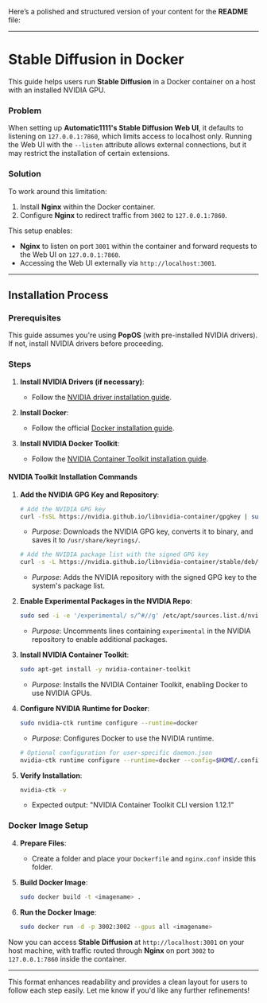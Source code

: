 Here’s a polished and structured version of your content for the **README** file:

---

# Stable Diffusion in Docker

This guide helps users run **Stable Diffusion** in a Docker container on a host with an installed NVIDIA GPU.

### Problem
When setting up **Automatic1111's Stable Diffusion Web UI**, it defaults to listening on `127.0.0.1:7860`, which limits access to localhost only. Running the Web UI with the `--listen` attribute allows external connections, but it may restrict the installation of certain extensions.

### Solution
To work around this limitation:
1. Install **Nginx** within the Docker container.
2. Configure **Nginx** to redirect traffic from `3002` to `127.0.0.1:7860`.

This setup enables:
- **Nginx** to listen on port `3001` within the container and forward requests to the Web UI on `127.0.0.1:7860`.
- Accessing the Web UI externally via `http://localhost:3001`.

---

## Installation Process

### Prerequisites
This guide assumes you're using **PopOS** (with pre-installed NVIDIA drivers). If not, install NVIDIA drivers before proceeding.

### Steps

1. **Install NVIDIA Drivers (if necessary)**:
   - Follow the [NVIDIA driver installation guide](https://docs.nvidia.com/).

2. **Install Docker**:
   - Follow the official [Docker installation guide](https://docs.docker.com/engine/install/).

3. **Install NVIDIA Docker Toolkit**:
   - Follow the [NVIDIA Container Toolkit installation guide](https://docs.nvidia.com/datacenter/cloud-native/container-toolkit/latest/install-guide.html).

#### NVIDIA Toolkit Installation Commands

1. **Add the NVIDIA GPG Key and Repository**:
   ```bash
   # Add the NVIDIA GPG key
   curl -fsSL https://nvidia.github.io/libnvidia-container/gpgkey | sudo gpg --dearmor -o /usr/share/keyrings/nvidia-container-toolkit-keyring.gpg
   ```
   - *Purpose*: Downloads the NVIDIA GPG key, converts it to binary, and saves it to `/usr/share/keyrings/`.

   ```bash
   # Add the NVIDIA package list with the signed GPG key
   curl -s -L https://nvidia.github.io/libnvidia-container/stable/deb/nvidia-container-toolkit.list | sed 's#deb https://#deb [signed-by=/usr/share/keyrings/nvidia-container-toolkit-keyring.gpg] https://#g' | sudo tee /etc/apt/sources.list.d/nvidia-container-toolkit.list
   ```
   - *Purpose*: Adds the NVIDIA repository with the signed GPG key to the system's package list.

2. **Enable Experimental Packages in the NVIDIA Repo**:
   ```bash
   sudo sed -i -e '/experimental/ s/^#//g' /etc/apt/sources.list.d/nvidia-container-toolkit.list
   ```
   - *Purpose*: Uncomments lines containing `experimental` in the NVIDIA repository to enable additional packages.

3. **Install NVIDIA Container Toolkit**:
   ```bash
   sudo apt-get install -y nvidia-container-toolkit
   ```
   - *Purpose*: Installs the NVIDIA Container Toolkit, enabling Docker to use NVIDIA GPUs.

4. **Configure NVIDIA Runtime for Docker**:
   ```bash
   sudo nvidia-ctk runtime configure --runtime=docker
   ```
   - *Purpose*: Configures Docker to use the NVIDIA runtime.

   ```bash
   # Optional configuration for user-specific daemon.json
   nvidia-ctk runtime configure --runtime=docker --config=$HOME/.config/docker/daemon.json
   ```

5. **Verify Installation**:
   ```bash
   nvidia-ctk -v
   ```
   - Expected output: "NVIDIA Container Toolkit CLI version 1.12.1"

### Docker Image Setup

4. **Prepare Files**:
   - Create a folder and place your `Dockerfile` and `nginx.conf` inside this folder.

5. **Build Docker Image**:
   ```bash
   sudo docker build -t <imagename> .
   ```

6. **Run the Docker Image**:
   ```bash
   sudo docker run -d -p 3002:3002 --gpus all <imagename>
   ```

Now you can access **Stable Diffusion** at `http://localhost:3001` on your host machine, with traffic routed through **Nginx** on port `3002` to `127.0.0.1:7860` inside the container.

--- 

This format enhances readability and provides a clean layout for users to follow each step easily. Let me know if you'd like any further refinements!
